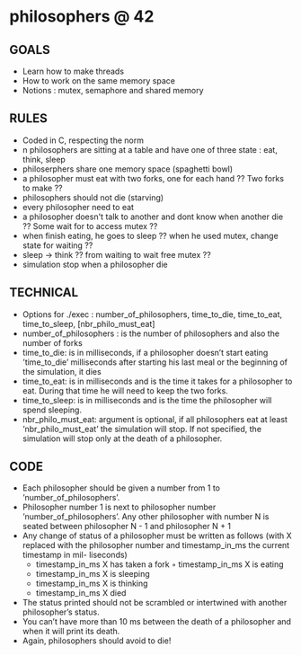 # philosophers @ 42

## GOALS
* Learn how to make threads
* How to work on the same memory space
* Notions : mutex, semaphore and shared memory

## RULES
* Coded in C, respecting the norm
* n philosophers are sitting at a table and have one of three state : eat, think, sleep
* philoserphers share one memory space (spaghetti bowl)
* a philosopher must eat with two forks, one for each hand		?? Two forks to make ??
* philosophers should not die (starving)
* every philosopher need to eat
* a philosopher doesn't talk to another and dont know when another die		?? Some wait for to access mutex ??
* when finish eating, he goes to sleep		?? when he used mutex, change state for waiting ??
* sleep -> think		?? from waiting to wait free mutex ??
* simulation stop when a philosopher die

## TECHNICAL
* Options for ./exec : number_of_philosophers, time_to_die, time_to_eat, time_to_sleep, [nbr_philo_must_eat]
* number_of_philosophers : is the number of philosophers and also the number of forks
* time_to_die: is in milliseconds, if a philosopher doesn’t start eating ’time_to_die’ milliseconds after starting his last meal or the beginning of the simulation, it dies
* time_to_eat: is in milliseconds and is the time it takes for a philosopher to eat. During that time he will need to keep the two forks.
* time_to_sleep: is in milliseconds and is the time the philosopher will spend sleeping.
* nbr_philo_must_eat: argument is optional, if all philosophers eat at least ’nbr_philo_must_eat’ the simulation will stop. If not specified, the simulation will stop only at the death of a philosopher.

## CODE
* Each philosopher should be given a number from 1 to ’number_of_philosophers’.
* Philosopher number 1 is next to philosopher number ’number_of_philosophers’. Any other philosopher with number N is seated between philosopher N - 1 and philosopher N + 1
* Any change of status of a philosopher must be written as follows (with X replaced with the philosopher number and timestamp_in_ms the current timestamp in mil- liseconds)
	* timestamp_in_ms X has taken a fork ◦ timestamp_in_ms X is eating
	* timestamp_in_ms X is sleeping
	* timestamp_in_ms X is thinking
	* timestamp_in_ms X died
* The status printed should not be scrambled or intertwined with another philosopher’s status.
* You can’t have more than 10 ms between the death of a philosopher and when it will print its death.
* Again, philosophers should avoid to die!